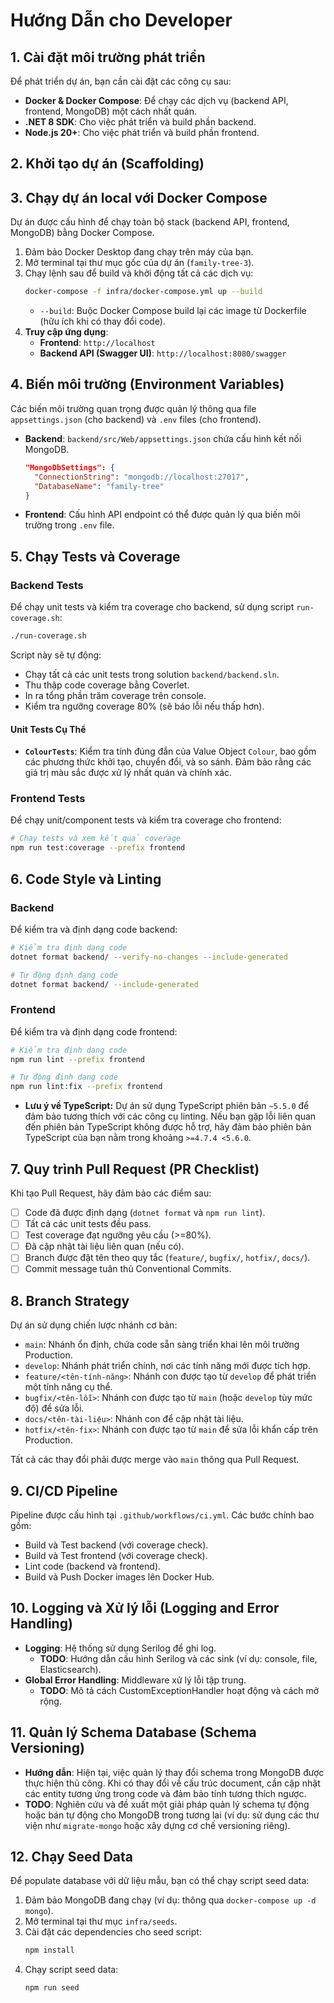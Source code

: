 # Hướng Dẫn cho Developer

## 1. Cài đặt môi trường phát triển
Để phát triển dự án, bạn cần cài đặt các công cụ sau:
- **Docker & Docker Compose**: Để chạy các dịch vụ (backend API, frontend, MongoDB) một cách nhất quán.
- **.NET 8 SDK**: Cho việc phát triển và build phần backend.
- **Node.js 20+**: Cho việc phát triển và build phần frontend.

## 2. Khởi tạo dự án (Scaffolding)

## 3. Chạy dự án local với Docker Compose
Dự án được cấu hình để chạy toàn bộ stack (backend API, frontend, MongoDB) bằng Docker Compose.
1.  Đảm bảo Docker Desktop đang chạy trên máy của bạn.
2.  Mở terminal tại thư mục gốc của dự án (`family-tree-3`).
3.  Chạy lệnh sau để build và khởi động tất cả các dịch vụ:
    ```bash
    docker-compose -f infra/docker-compose.yml up --build
    ```
    - `--build`: Buộc Docker Compose build lại các image từ Dockerfile (hữu ích khi có thay đổi code).
4.  **Truy cập ứng dụng**:
    - **Frontend**: `http://localhost`
    - **Backend API (Swagger UI)**: `http://localhost:8080/swagger`

## 4. Biến môi trường (Environment Variables)
Các biến môi trường quan trọng được quản lý thông qua file `appsettings.json` (cho backend) và `.env` files (cho frontend).
- **Backend**: `backend/src/Web/appsettings.json` chứa cấu hình kết nối MongoDB.
  ```json
  "MongoDbSettings": {
    "ConnectionString": "mongodb://localhost:27017",
    "DatabaseName": "family-tree"
  }
  ```
- **Frontend**: Cấu hình API endpoint có thể được quản lý qua biến môi trường trong `.env` file.

## 5. Chạy Tests và Coverage
### Backend Tests
Để chạy unit tests và kiểm tra coverage cho backend, sử dụng script `run-coverage.sh`:
```bash
./run-coverage.sh
```
Script này sẽ tự động:
- Chạy tất cả các unit tests trong solution `backend/backend.sln`.
- Thu thập code coverage bằng Coverlet.
- In ra tổng phần trăm coverage trên console.
- Kiểm tra ngưỡng coverage 80% (sẽ báo lỗi nếu thấp hơn).

#### Unit Tests Cụ Thể
- **`ColourTests`**: Kiểm tra tính đúng đắn của Value Object `Colour`, bao gồm các phương thức khởi tạo, chuyển đổi, và so sánh. Đảm bảo rằng các giá trị màu sắc được xử lý nhất quán và chính xác.

### Frontend Tests
Để chạy unit/component tests và kiểm tra coverage cho frontend:
```bash
# Chạy tests và xem kết quả coverage
npm run test:coverage --prefix frontend
```

## 6. Code Style và Linting
### Backend
Để kiểm tra và định dạng code backend:
```bash
# Kiểm tra định dạng code
dotnet format backend/ --verify-no-changes --include-generated

# Tự động định dạng code
dotnet format backend/ --include-generated
```
### Frontend
Để kiểm tra và định dạng code frontend:
```bash
# Kiểm tra định dạng code
npm run lint --prefix frontend

# Tự động định dạng code
npm run lint:fix --prefix frontend
```
- **Lưu ý về TypeScript:** Dự án sử dụng TypeScript phiên bản `~5.5.0` để đảm bảo tương thích với các công cụ linting. Nếu bạn gặp lỗi liên quan đến phiên bản TypeScript không được hỗ trợ, hãy đảm bảo phiên bản TypeScript của bạn nằm trong khoảng `>=4.7.4 <5.6.0`.

## 7. Quy trình Pull Request (PR Checklist)
Khi tạo Pull Request, hãy đảm bảo các điểm sau:
- [ ] Code đã được định dạng (`dotnet format` và `npm run lint`).
- [ ] Tất cả các unit tests đều pass.
- [ ] Test coverage đạt ngưỡng yêu cầu (>=80%).
- [ ] Đã cập nhật tài liệu liên quan (nếu có).
- [ ] Branch được đặt tên theo quy tắc (`feature/`, `bugfix/`, `hotfix/`, `docs/`).
- [ ] Commit message tuân thủ Conventional Commits.

## 8. Branch Strategy
Dự án sử dụng chiến lược nhánh cơ bản:
- `main`: Nhánh ổn định, chứa code sẵn sàng triển khai lên môi trường Production.
- `develop`: Nhánh phát triển chính, nơi các tính năng mới được tích hợp.
- `feature/<tên-tính-năng>`: Nhánh con được tạo từ `develop` để phát triển một tính năng cụ thể.
- `bugfix/<tên-lỗi>`: Nhánh con được tạo từ `main` (hoặc `develop` tùy mức độ) để sửa lỗi.
- `docs/<tên-tài-liệu>`: Nhánh con để cập nhật tài liệu.
- `hotfix/<tên-fix>`: Nhánh con được tạo từ `main` để sửa lỗi khẩn cấp trên Production.

Tất cả các thay đổi phải được merge vào `main` thông qua Pull Request.

## 9. CI/CD Pipeline
Pipeline được cấu hình tại `.github/workflows/ci.yml`. Các bước chính bao gồm:
- Build và Test backend (với coverage check).
- Build và Test frontend (với coverage check).
- Lint code (backend và frontend).
- Build và Push Docker images lên Docker Hub.

## 10. Logging và Xử lý lỗi (Logging and Error Handling)
- **Logging**: Hệ thống sử dụng Serilog để ghi log.
  - **TODO**: Hướng dẫn cấu hình Serilog và các sink (ví dụ: console, file, Elasticsearch).
- **Global Error Handling**: Middleware xử lý lỗi tập trung.
  - **TODO**: Mô tả cách CustomExceptionHandler hoạt động và cách mở rộng.

## 11. Quản lý Schema Database (Schema Versioning)
- **Hướng dẫn**: Hiện tại, việc quản lý thay đổi schema trong MongoDB được thực hiện thủ công. Khi có thay đổi về cấu trúc document, cần cập nhật các entity tương ứng trong code và đảm bảo tính tương thích ngược.
- **TODO**: Nghiên cứu và đề xuất một giải pháp quản lý schema tự động hoặc bán tự động cho MongoDB trong tương lai (ví dụ: sử dụng các thư viện như `migrate-mongo` hoặc xây dựng cơ chế versioning riêng).

## 12. Chạy Seed Data
Để populate database với dữ liệu mẫu, bạn có thể chạy script seed data:
1.  Đảm bảo MongoDB đang chạy (ví dụ: thông qua `docker-compose up -d mongo`).
2.  Mở terminal tại thư mục `infra/seeds`.
3.  Cài đặt các dependencies cho seed script:
    ```bash
    npm install
    ```
4.  Chạy script seed data:
    ```bash
    npm run seed
    ```
